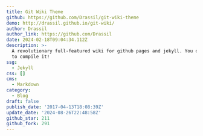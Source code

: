 ```yaml
---
title: Git Wiki Theme
github: https://github.com/Drassil/git-wiki-theme
demo: http://drassil.github.io/git-wiki/
author: Drassil
author_link: https://github.com/Drassil
date: 2024-02-18T09:04:34.112Z
description: >-
  A revolutionary full-featured wiki for github pages and jekyll. You don't need
  to compile it!
ssg:
  - Jekyll
css: []
cms:
  - Markdown
category:
  - Blog
draft: false
publish_date: '2017-04-13T18:08:39Z'
update_date: '2024-08-26T22:48:58Z'
github_star: 211
github_fork: 291
---
```

